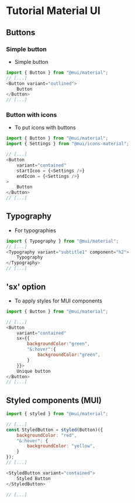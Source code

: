 # Tutorial Material UI

## Buttons
### Simple button
- Simple button
```js
import { Button } from "@mui/material";
// [...]
<Button variant="outlined">
    Button
</Button>
// [...]
```
### Button with icons
- To put icons with buttons
```js
import { Button } from "@mui/material";
import { Settings } from "@mui/icons-material";

// [...]
<Button 
    variant="contained"
    startIcon = {<Settings />}
    endIcon = {<Settings />}
>
    Button
</Button>
// [...]
```

## Typography
- For typographies
```js
import { Typography } from "@mui/material";
// [...]
<Typography variant="subtitle1" component="h2">
    Typography
</Typography>
// [...]

```

## 'sx' option
- To apply styles for MUI components
```js
import { Button } from "@mui/material";

// [...]
<Button 
    variant="contained"
    sx={{
        backgroundColor:"green",
        "&:hover":{
            backgroundColor:"green",
        }
    }}>
    Unique button
</Button>
// [...]
```

## Styled components (MUI)
```js
import { styled } from "@mui/material";

// [...]
const StyledButton = styled(Button)({
    backgroundColor: "red",
    "&:hover": {
        backgroundColor: "yellow",
    }
});
// [...]

<StyledButton variant="contained">
    Styled Button
</StyledButton>

// [...]

```
